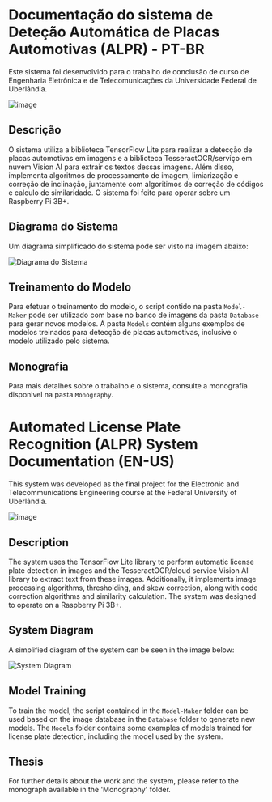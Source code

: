 # Documentação do sistema de Deteção Automática de Placas Automotivas (ALPR) - PT-BR

Este sistema foi desenvolvido para o trabalho de conclusão de curso de Engenharia Eletrônica e de Telecomunicações da Universidade Federal de Uberlândia.

![image](https://github.com/hiagohsantos/ALPR/assets/98746083/975d5197-7e46-441d-b6e4-dc3361ca2410)

## Descrição

O sistema utiliza a biblioteca TensorFlow Lite para realizar a detecção de placas automotivas em imagens e a biblioteca TesseractOCR/serviço em nuvem Vision AI para extrair os textos dessas imagens. Além disso, implementa algoritmos de processamento de imagem, limiarização e correção de inclinação, juntamente com algoritimos de correção de códigos e calculo de similaridade. O sistema foi feito para operar sobre um Raspberry Pi 3B+.

## Diagrama do Sistema

Um diagrama simplificado do sistema pode ser visto na imagem abaixo:

![Diagrama do Sistema](https://github.com/hiagohsantos/ALPR/assets/98746083/f8004874-d71d-4619-ac37-4ba9a8c88082)

## Treinamento do Modelo

Para efetuar o treinamento do modelo, o script contido na pasta `Model-Maker` pode ser utilizado com base no banco de imagens da pasta `Database` para gerar novos modelos. A pasta `Models` contém alguns exemplos de modelos treinados para detecção de placas automotivas, inclusive o modelo utilizado pelo sistema.

## Monografia

Para mais detalhes sobre o trabalho e o sistema, consulte a monografia disponivel na pasta `Monography`.

# Automated License Plate Recognition (ALPR) System Documentation (EN-US)

This system was developed as the final project for the Electronic and Telecommunications Engineering course at the Federal University of Uberlândia.

![image](https://github.com/hiagohsantos/ALPR/assets/98746083/ac3ee790-0f4f-408f-b828-2fa520f95bde)

## Description

The system uses the TensorFlow Lite library to perform automatic license plate detection in images and the TesseractOCR/cloud service Vision AI library to extract text from these images. Additionally, it implements image processing algorithms, thresholding, and skew correction, along with code correction algorithms and similarity calculation. The system was designed to operate on a Raspberry Pi 3B+.

## System Diagram

A simplified diagram of the system can be seen in the image below:

![System Diagram](https://github.com/hiagohsantos/ALPR/assets/98746083/f8004874-d71d-4619-ac37-4ba9a8c88082)

## Model Training

To train the model, the script contained in the `Model-Maker` folder can be used based on the image database in the `Database` folder to generate new models. The `Models` folder contains some examples of models trained for license plate detection, including the model used by the system.

## Thesis

For further details about the work and the system, please refer to the monograph available in the 'Monography' folder.
